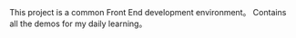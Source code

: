 This project is a common Front End development environment。
Contains all the demos for my daily learning。
  
